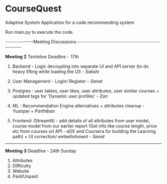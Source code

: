 # CourseQuest
Adaptive System Application for a code recommending system 

Run main.py to execute the code.

--------------Meeting Discussions--------------------------------------------------

**Meeting 2**
_Tentative Deadline - 17th_

1. Backend - Logic decoupling into separate UI and API server (to do heavy lifting while loading the UI) - *Sakshi*  

2. User Management - Login/ Register - *Sanat*

3. Postgres : user tables, user likes, user attributes, user similar courses + updated tags for 'Dynamic user profiles' - *Zan*

4. ML : Recommendation Engine alternatives + attributes cleanup - *Yuanpei* + *Parthiban*

5. Frontend:  (Streamlit) - add details of all attributes from user model, course model from our earlier report (Get info like course length, price etc from courses url API - eDX and Coursera for building the Learning path) + UI correction/ embellishment - *Sanat*

-------------------------------------------------------------------------------------
**Meeting 3**
Deadline - 24th Sunday

1. Attributes
2. Difficulty
3. Website
4. Paid/Unpaid



